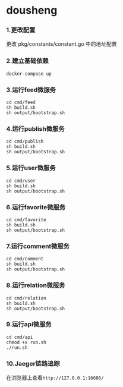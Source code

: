 # dousheng
### 1.更改配置

更改 pkg/constants/constant.go 中的地址配置

### 2.建立基础依赖

```shell
docker-compose up
```

### 3.运行feed微服务

```shell
cd cmd/feed
sh build.sh
sh output/bootstrap.sh
```

### 4.运行publish微服务

```shell
cd cmd/publish
sh build.sh
sh output/bootstrap.sh
```

### 5.运行user微服务

```shell
cd cmd/user
sh build.sh
sh output/bootstrap.sh
```

### 6.运行favorite微服务

```shell
cd cmd/favorite
sh build.sh
sh output/bootstrap.sh
```

### 7.运行comment微服务

```shell
cd cmd/comment
sh build.sh
sh output/bootstrap.sh
```

### 8.运行relation微服务

```shell
cd cmd/relation
sh build.sh
sh output/bootstrap.sh
```

### 9.运行api微服务

```shell
cd cmd/api
chmod +x run.sh
./run.sh
```

### 10.Jaeger链路追踪 

在浏览器上查看`http://127.0.0.1:16686/`
